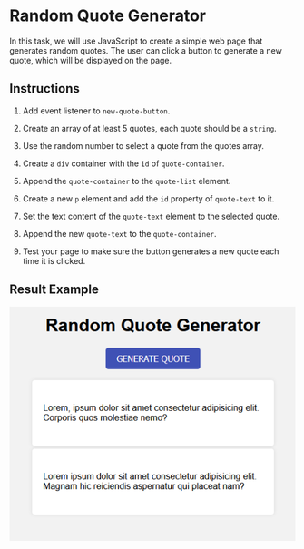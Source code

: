 # Random Quote Generator 
In this task, we will use JavaScript to create a simple web page that generates random quotes. The user can click a button to generate a new quote, which will be displayed on the page.

## Instructions
1. Add event listener to `new-quote-button`.

2. Create an array of at least 5 quotes, each quote should be a `string`.

3. Use the random number to select a quote from the quotes array.

4. Create a `div` container with the `id` of `quote-container`.

5. Append the `quote-container` to the `quote-list` element.

6. Create a new `p` element and add the `id` property of `quote-text` to it.

7. Set the text content of the `quote-text` element to the selected quote.

8. Append the new `quote-text` to the `quote-container`.

9. Test your page to make sure the button generates a new quote each time it is clicked.

## Result Example
<img src="./desired-result.png">